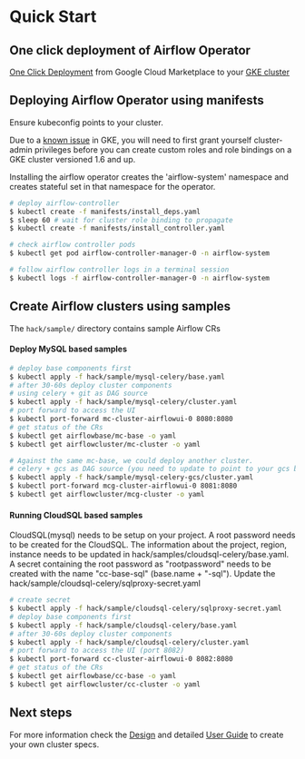 # Quick Start

## One click deployment of Airflow Operator
[One Click Deployment](https://pantheon.corp.google.com/marketplace/details/google/airflow-operator) from Google Cloud Marketplace to your [GKE cluster](https://cloud.google.com/kubernetes-engine/)

## Deploying Airflow Operator using manifests
Ensure kubeconfig points to your cluster.

Due to a [known issue](https://cloud.google.com/kubernetes-engine/docs/how-to/role-based-access-control#defining_permissions_in_a_role) in GKE, you will need to first grant yourself cluster-admin privileges before you can create custom roles and role bindings on a GKE cluster versioned 1.6 and up.

Installing the airflow operator creates the 'airflow-system' namespace and creates stateful set in that namespace for the operator.

```bash
# deploy airflow-controller
$ kubectl create -f manifests/install_deps.yaml
$ sleep 60 # wait for cluster role binding to propagate
$ kubectl create -f manifests/install_controller.yaml

# check airflow controller pods
$ kubectl get pod airflow-controller-manager-0 -n airflow-system

# follow airflow controller logs in a terminal session
$ kubectl logs -f airflow-controller-manager-0 -n airflow-system
```

## Create Airflow clusters using samples

The `hack/sample/` directory contains sample Airflow CRs

#### Deploy MySQL based samples

```bash
# deploy base components first
$ kubectl apply -f hack/sample/mysql-celery/base.yaml
# after 30-60s deploy cluster components 
# using celery + git as DAG source
$ kubectl apply -f hack/sample/mysql-celery/cluster.yaml
# port forward to access the UI
$ kubectl port-forward mc-cluster-airflowui-0 8080:8080
# get status of the CRs
$ kubectl get airflowbase/mc-base -o yaml 
$ kubectl get airflowcluster/mc-cluster -o yaml 

# Against the same mc-base, we could deploy another cluster.
# celery + gcs as DAG source (you need to update to point to your gcs bucket)
$ kubectl apply -f hack/sample/mysql-celery-gcs/cluster.yaml
$ kubectl port-forward mcg-cluster-airflowui-0 8081:8080
$ kubectl get airflowcluster/mcg-cluster -o yaml 
```

#### Running CloudSQL based samples
CloudSQL(mysql)  needs to be setup on your project.
A root password needs to be created for the CloudSQL.
The information about the project, region, instance needs to be updated in hack/samples/cloudsql-celery/base.yaml.
A secret containing the root password as "rootpassword" needs to be created with the name "cc-base-sql" (base.name + "-sql"). Update the hack/sample/cloudsql-celery/sqlproxy-secret.yaml

```bash
# create secret
$ kubectl apply -f hack/sample/cloudsql-celery/sqlproxy-secret.yaml
# deploy base components first
$ kubectl apply -f hack/sample/cloudsql-celery/base.yaml
# after 30-60s deploy cluster components
$ kubectl apply -f hack/sample/cloudsql-celery/cluster.yaml
# port forward to access the UI (port 8082)
$ kubectl port-forward cc-cluster-airflowui-0 8082:8080
# get status of the CRs
$ kubectl get airflowbase/cc-base -o yaml 
$ kubectl get airflowcluster/cc-cluster -o yaml 
```

## Next steps

For more information check the [Design](https://github.com/GoogleCloudPlatform/airflow-operator/blob/master/docs/design.md) and detailed [User Guide](https://github.com/GoogleCloudPlatform/airflow-operator/blob/master/docs/userguide.md) to create your own cluster specs.
